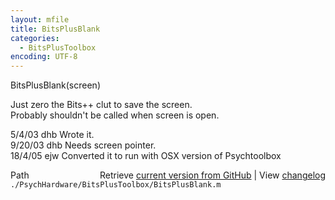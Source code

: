 ```yaml
---
layout: mfile
title: BitsPlusBlank
categories:
  - BitsPlusToolbox
encoding: UTF-8
---
```


BitsPlusBlank(screen)  

Just zero the Bits++ clut to save the screen.  
Probably shouldn't be called when screen is open.  

5/4/03  dhb  Wrote it.  
9/20/03 dhb  Needs screen pointer.  
18/4/05 ejw  Converted it to run with OSX version of Psychtoolbox  


<div class="code_header" style="text-align:right;">
  <span style="float:left;">Path&nbsp;&nbsp;</span> <span class="counter">Retrieve <a href=
  "https://raw.github.com/Psychtoolbox-3/Psychtoolbox-3/beta/./PsychHardware/BitsPlusToolbox/BitsPlusBlank.m">current version from GitHub</a> | View <a href=
  "https://github.com/Psychtoolbox-3/Psychtoolbox-3/commits/beta/./PsychHardware/BitsPlusToolbox/BitsPlusBlank.m">changelog</a></span>
</div>
<div class="code">
  <code>./PsychHardware/BitsPlusToolbox/BitsPlusBlank.m</code>
</div>
